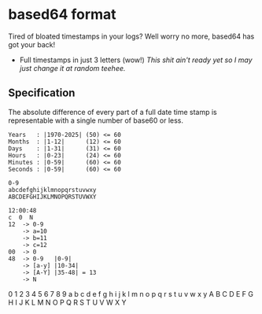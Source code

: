 # based64 format
Tired of bloated timestamps in your logs?
Well worry no more, based64 has got your back!

- Full timestamps in just 3 letters (wow!)
*This shit ain't ready yet so I may just change it at random teehee.*


## Specification
The absolute difference of every part of a full date time stamp is representable with a single number of base60 or less.
```
Years   : |1970-2025| (50) <= 60
Months  : |1-12|      (12) <= 60
Days    : |1-31|      (31) <= 60
Hours   : |0-23|      (24) <= 60
Minutes : |0-59|      (60) <= 60
Seconds : |0-59|      (60) <= 60
```

```
0-9
abcdefghijklmnopqrstuvwxy
ABCDEFGHIJKLMNOPQRSTUVWXY
```

```
12:00:48
c  0  N
12  -> 0-9
	-> a=10
	-> b=11
	-> c=12
00  -> 0
48  -> 0-9   |0-9|
	-> [a-y] |10-34|
	-> [A-Y] |35-48| = 13
	-> N
```









0
1
2
3
4
5
6
7
8
9
a
b
c
d
e
f
g
h
i
j
k
l
m
n
o
p
q
r
s
t
u
v
w
x
y
A
B
C
D
E
F
G
H
I
J
K
L
M
N
O
P
Q
R
S
T
U
V
W
X
Y




